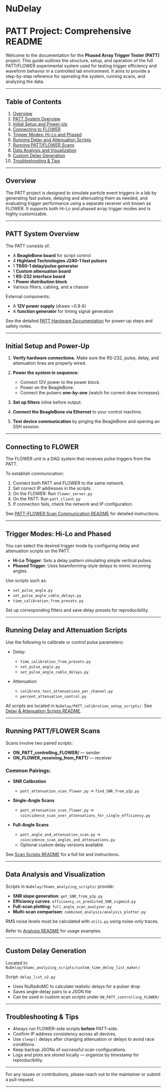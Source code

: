 # NuDelay

# PATT Project: Comprehensive README

Welcome to the documentation for the **Phased Array Trigger Tester (PATT)** project. This guide outlines the structure, setup, and operation of the full PATT/FLOWER experimental system used for testing trigger efficiency and waveform behavior in a controlled lab environment. It aims to provide a step-by-step reference for operating the system, running scans, and analyzing the data.

---

## Table of Contents

1. [Overview](#overview)
2. [PATT System Overview](#patt-system-overview)
3. [Initial Setup and Power-Up](#initial-setup-and-power-up)
4. [Connecting to FLOWER](#connecting-to-flower)
5. [Trigger Modes: Hi-Lo and Phased](#trigger-modes-hi-lo-and-phased)
6. [Running Delay and Attenuation Scripts](#running-delay-and-attenuation-scripts)
7. [Running PATT/FLOWER Scans](#running-pattflower-scans)
8. [Data Analysis and Visualization](#data-analysis-and-visualization)
9. [Custom Delay Generation](#custom-delay-generation)
10. [Troubleshooting & Tips](#troubleshooting--tips)

---

## Overview

The PATT project is designed to simulate particle event triggers in a lab by generating fast pulses, delaying and attenuating them as needed, and evaluating trigger performance using a separate receiver unit known as FLOWER. It supports both Hi-Lo and phased array trigger modes and is highly customizable.

---

## PATT System Overview

The PATT consists of:

* A **BeagleBone board** for script control
* 4 **Highland Technologies J240-1 fast pulsers**
* 1 **T660-1 delay/pulse generator**
* 1 **Custom attenuation board**
* 1 **RS-232 interface board**
* 1 **Power distribution block**
* Various filters, cabling, and a chassis

External components:

* A **12V power supply** (draws \~0.9 A)
* A **function generator** for timing signal generation

See the detailed [PATT Hardware Documentation](./PATT_System_Documentation.md) for power-up steps and safety notes.

---

## Initial Setup and Power-Up

1. **Verify hardware connections.** Make sure the RS-232, pulse, delay, and attenuation lines are properly wired.
2. **Power the system in sequence:**

   * Connect 12V power to the power block.
   * Power on the BeagleBone.
   * Connect the pulsers **one-by-one** (watch for current draw increases).
3. **Set up filters** inline before output.
4. **Connect the BeagleBone via Ethernet** to your control machine.
5. **Test device communication** by pinging the BeagleBone and opening an SSH session.

---

## Connecting to FLOWER

The FLOWER unit is a DAQ system that receives pulse triggers from the PATT.

To establish communication:

1. Connect both PATT and FLOWER to the same network.
2. Set correct IP addresses in the scripts.
3. On the FLOWER: Run `flower_server.py`
4. On the PATT: Run `patt_client.py`
5. If connection fails, check the network and IP configuration.

See [PATT–FLOWER Scan Communication README](./PATT_FLOWER_Scans.md) for detailed instructions.

---

## Trigger Modes: Hi-Lo and Phased

You can select the desired trigger mode by configuring delay and attenuation scripts on the PATT.

* **Hi-Lo Trigger**: Sets a delay pattern simulating simple vertical pulses.
* **Phased Trigger**: Uses beamforming-style delays to mimic incoming angles.

Use scripts such as:

* `set_pulse_angle.py`
* `set_pulse_angle_cable_delays.py`
* `time_calibration_from_presets.py`

Set up corresponding filters and save delay presets for reproducibility.

---

## Running Delay and Attenuation Scripts

Use the following to calibrate or control pulse parameters:

* Delay:

  * `time_calibration_from_presets.py`
  * `set_pulse_angle.py`
  * `set_pulse_angle_cable_delays.py`

* Attenuation:

  * `calibrate_test_attenuations_per_channel.py`
  * `percent_attenuation_control.py`

All scripts are located in `NuDelay/PATT_calibration_setup_scripts/`. See [Delay & Attenuation Scripts README](./Delay_Attenuation_Scripts.md).

---

## Running PATT/FLOWER Scans

Scans involve two paired scripts:

* **ON\_PATT\_controlling\_FLOWER/** — sender
* **ON\_FLOWER\_receiving\_from\_PATT/** — receiver

### Common Pairings:

* **SNR Calibration**

  * `patt_attenuation_scan_flower.py` → `find_SNR_from_p2p.py`

* **Single-Angle Scans**

  * `patt_attenuation_scan_flower.py` → `coincidence_scan_over_attenuations_for_single_efficiency.py`

* **Full-Angle Scans**

  * `patt_angle_and_attenuation_scan.py` → `coincidence_scan_angles_and_attenuations.py`
  * Optional custom delay versions available

See [Scan Scripts README](./Scan_Scripts_README.md) for a full list and instructions.

---

## Data Analysis and Visualization

Scripts in `NuDelay/Shams_analyzing_scripts/` provide:

* **SNR slope generation**: `get_SNR_from_p2p.py`
* **Efficiency curves**: `efficiency_vs_predicted_SNR_sigmoid.py`
* **Full-scan plotting**: `full_angle_scan_analyzer.py`
* **Multi-scan comparison**: `combined_analysis/analysis_plotter.py`

RMS noise levels must be calculated with `utils.py` using noise-only traces.

Refer to [Analysis README](./Analysis_README.md) for usage examples.

---

## Custom Delay Generation

Located in: `NuDelay/Shams_analyzing_scripts/custom_time_delay_list_maker/`

Script: `delay_list_v2.py`

* Uses NuRadioMC to calculate realistic delays for a pulser drop
* Saves angle–delay pairs to a JSON file
* Can be used in custom scan scripts under `ON_PATT_controlling_FLOWER/`

---

## Troubleshooting & Tips

* Always run FLOWER-side scripts **before** PATT-side.
* Confirm IP address consistency across all devices.
* Use `sleep()` delays after changing attenuation or delays to avoid race conditions.
* Keep backup JSONs of successful scan configurations.
* Logs and plots are stored locally — organize by timestamp for reproducibility.

---

For any issues or contributions, please reach out to the maintainer or submit a pull request.

---

